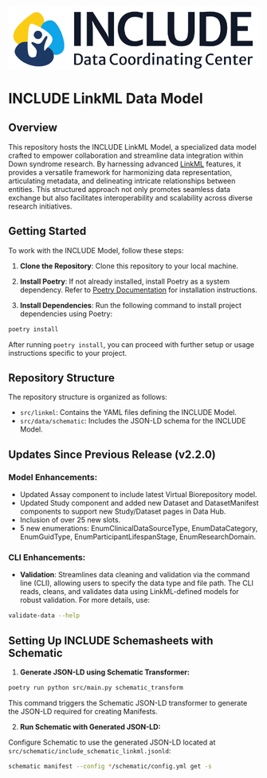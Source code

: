[![INCLUDE DCC Logo](src/docs/images/include-dcc_logo.png)](https://includedcc.org/)

# INCLUDE LinkML Data Model

## Overview

This repository hosts the INCLUDE LinkML Model, a specialized data model crafted to empower collaboration and streamline data integration within Down syndrome research. By harnessing advanced [LinkML](https://linkml.io/) features, it provides a versatile framework for harmonizing data representation, articulating metadata, and delineating intricate relationships between entities. This structured approach not only promotes seamless data exchange but also facilitates interoperability and scalability across diverse research initiatives.

## Getting Started

To work with the INCLUDE Model, follow these steps:

1. **Clone the Repository**: Clone this repository to your local machine.

2. **Install Poetry**: If not already installed, install Poetry as a system dependency. Refer to [Poetry Documentation](https://python-poetry.org/docs/#installation) for installation instructions.

3. **Install Dependencies**: Run the following command to install project dependencies using Poetry:

```bash
poetry install
```

After running `poetry install`, you can proceed with further setup or usage instructions specific to your project.

## Repository Structure

The repository structure is organized as follows:

- `src/linkml`: Contains the YAML files defining the INCLUDE Model.
- `src/data/schematic`: Includes the JSON-LD schema for the INCLUDE Model.

## Updates Since Previous Release (v2.2.0)

### Model Enhancements:

- Updated Assay component to include latest Virtual Biorepository model.
- Updated Study component and added new Dataset and DatasetManifest components to support new Study/Dataset pages in Data Hub.
- Inclusion of over 25 new slots.
- 5 new enumerations: EnumClinicalDataSourceType, EnumDataCategory, EnumGuidType, EnumParticipantLifespanStage, EnumResearchDomain.

### CLI Enhancements:

- **Validation**: Streamlines data cleaning and validation via the command line (CLI), allowing users to specify the data type and file path. The CLI reads, cleans, and validates data using LinkML-defined models for robust validation. For more details, use:

```bash
validate-data --help
```

## Setting Up INCLUDE Schemasheets with Schematic

1. **Generate JSON-LD using Schematic Transformer:**

```bash
poetry run python src/main.py schematic_transform
```
This command triggers the Schematic JSON-LD transformer to generate the JSON-LD required for creating Manifests.

2. **Run Schematic with Generated JSON-LD:**

Configure Schematic to use the generated JSON-LD located at `src/schematic/include_schematic_linkml.jsonld`:

```bash
schematic manifest --config */schematic/config.yml get -s
```

